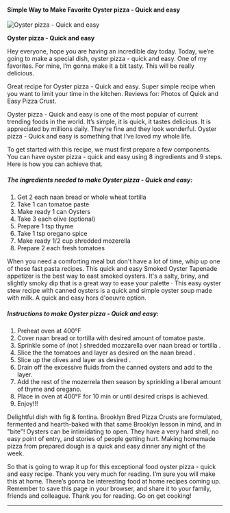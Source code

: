             

#### Simple Way to Make Favorite Oyster pizza - Quick and easy

![Oyster pizza - Quick and easy](https://img-global.cpcdn.com/recipes/6209464189321216/751x532cq70/oyster-pizza-quick-and-easy-recipe-main-photo.jpg)

**Oyster pizza - Quick and easy**

Hey everyone, hope you are having an incredible day today. Today, we’re going to make a special dish, oyster pizza - quick and easy. One of my favorites. For mine, I’m gonna make it a bit tasty. This will be really delicious.

Great recipe for Oyster pizza - Quick and easy. Super simple recipe when you want to limit your time in the kitchen. Reviews for: Photos of Quick and Easy Pizza Crust.

Oyster pizza - Quick and easy is one of the most popular of current trending foods in the world. It’s simple, it is quick, it tastes delicious. It is appreciated by millions daily. They’re fine and they look wonderful. Oyster pizza - Quick and easy is something that I’ve loved my whole life.

To get started with this recipe, we must first prepare a few components. You can have oyster pizza - quick and easy using 8 ingredients and 9 steps. Here is how you can achieve that.

##### The ingredients needed to make Oyster pizza - Quick and easy:

1.  Get 2 each naan bread or whole wheat tortilla
2.  Take 1 can tomatoe paste
3.  Make ready 1 can Oysters
4.  Take 3 each olive (optional)
5.  Prepare 1 tsp thyme
6.  Take 1 tsp oregano spice
7.  Make ready 1/2 cup shredded mozerella
8.  Prepare 2 each fresh tomatoes

When you need a comforting meal but don't have a lot of time, whip up one of these fast pasta recipes. This quick and easy Smoked Oyster Tapenade appetizer is the best way to east smoked oysters. It's a salty, briny, and slightly smoky dip that is a great way to ease your palette · This easy oyster stew recipe with canned oysters is a quick and simple oyster soup made with milk. A quick and easy hors d'oeuvre option.

##### Instructions to make Oyster pizza - Quick and easy:

1.  Preheat oven at 400°F
2.  Cover naan bread or tortilla with desired amount of tomatoe paste.
3.  Sprinkle some of (not ) shredded mozzarella over naan bread or tortilla .
4.  Slice the the tomatoes and layer as desired on the naan bread .
5.  Slice up the olives and layer as desired .
6.  Drain off the excessive fluids from the canned oysters and add to the layer.
7.  Add the rest of the mozerrela then season by sprinkling a liberal amount of thyme and oregano.
8.  Place in oven at 400°F for 10 min or until desired crisps is achieved.
9.  Enjoy!!!

Delightful dish with fig & fontina. Brooklyn Bred Pizza Crusts are formulated, fermented and hearth-baked with that same Brooklyn lesson in mind, and in "bite"! Oysters can be intimidating to open. They have a very hard shell, no easy point of entry, and stories of people getting hurt. Making homemade pizza from prepared dough is a quick and easy dinner any night of the week.

So that is going to wrap it up for this exceptional food oyster pizza - quick and easy recipe. Thank you very much for reading. I’m sure you will make this at home. There’s gonna be interesting food at home recipes coming up. Remember to save this page in your browser, and share it to your family, friends and colleague. Thank you for reading. Go on get cooking!

* * *